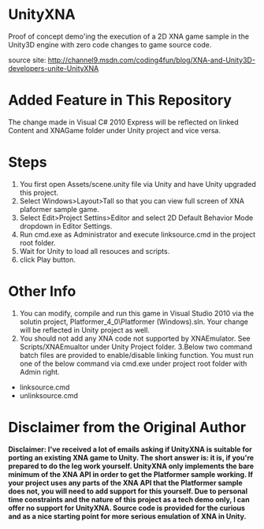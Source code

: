 UnityXNA
========

Proof of concept demo'ing the execution of a 2D XNA game sample in the Unity3D engine with zero code changes to game source code.

source site: http://channel9.msdn.com/coding4fun/blog/XNA-and-Unity3D-developers-unite-UnityXNA


Added Feature in This Repository
========
The change made in Visual C# 2010 Express will be reflected on linked Content and XNAGame folder under Unity project and vice versa.

Steps
========
1. You first open Assets/scene.unity file via Unity and have Unity upgraded this project.
2. Select Windows>Layout>Tall so that you can view full screen of XNA plaformer sample game.
3. Select Edit>Project Settins>Editor and select 2D Default Behavior Mode dropdown in Editor Settings.
4. Run cmd.exe as Administrator and execute linksource.cmd in the project root folder.
5. Wait for Unity to load all resouces and scripts.
6. click Play button.


Other Info
========
1. You can modify, compile and run this game in Visual Studio 2010 via the solutin project, Platformer_4_0\Platformer (Windows).sln. Your change will be reflected in Unity project as well. 
2. You should not add any XNA code not supported by XNAEmulator. See Scripts/XNAEmualtor under Unity Project folder. 
3.Below two command batch files are provided to enable/disable linking function. You must run one of the below command via cmd.exe under project root folder with Admin right.

- linksource.cmd 
- unlinksource.cmd


Disclaimer from the Original Author
========

**Disclaimer: I've received a lot of emails asking if UnityXNA is suitable for porting an existing XNA game to Unity. The short answer is: it is, if you're prepared to do the leg work yourself. UnityXNA only implements the bare minimum of the XNA API in order to get the Platformer sample working. If your project uses any parts of the XNA API that the Platformer sample does not, you will need to add support for this yourself. Due to personal time constraints and the nature of this project as a tech demo only, I can offer no support for UnityXNA. Source code is provided for the curious and as a nice starting point for more serious emulation of XNA in Unity.**

